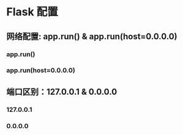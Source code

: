 # Flask 配置

## 网络配置: app.run() & app.run(host=0.0.0.0)

### app.run()

### app.run(host=0.0.0.0)

## 端口区别：127.0.0.1 & 0.0.0.0

### 127.0.0.1

### 0.0.0.0

